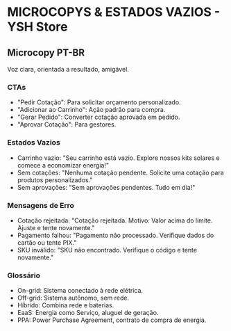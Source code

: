# MICROCOPYS & ESTADOS VAZIOS - YSH Store

## Microcopy PT-BR

Voz clara, orientada a resultado, amigável.

### CTAs

- "Pedir Cotação": Para solicitar orçamento personalizado.
- "Adicionar ao Carrinho": Ação padrão para compra.
- "Gerar Pedido": Converter cotação aprovada em pedido.
- "Aprovar Cotação": Para gestores.

### Estados Vazios

- Carrinho vazio: "Seu carrinho está vazio. Explore nossos kits solares e comece a economizar energia!"
- Sem cotações: "Nenhuma cotação pendente. Solicite uma cotação para produtos personalizados."
- Sem aprovações: "Sem aprovações pendentes. Tudo em dia!"

### Mensagens de Erro

- Cotação rejeitada: "Cotação rejeitada. Motivo: Valor acima do limite. Ajuste e tente novamente."
- Pagamento falhou: "Pagamento não processado. Verifique dados do cartão ou tente PIX."
- SKU inválido: "SKU não encontrado. Verifique o código e tente novamente."

### Glossário

- On-grid: Sistema conectado à rede elétrica.
- Off-grid: Sistema autônomo, sem rede.
- Híbrido: Combina rede e baterias.
- EaaS: Energia como Serviço, aluguel de geração.
- PPA: Power Purchase Agreement, contrato de compra de energia.
